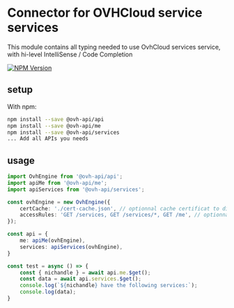 # Connector for OVHCloud service services

This module contains all typing needed to use OvhCloud services service, with hi-level IntelliSense / Code Completion

[![NPM Version](https://img.shields.io/npm/v/@ovh-api/services.svg?style=flat)](https://www.npmjs.org/package/@ovh-api/services)

## setup

With npm:
````bash
npm install --save @ovh-api/api
npm install --save @ovh-api/me
npm install --save @ovh-api/services
... Add all APIs you needs
````

## usage

````typescript
import OvhEngine from '@ovh-api/api';
import apiMe from '@ovh-api/me';
import apiServices from '@ovh-api/services';

const ovhEngine = new OvhEngine({ 
    certCache: './cert-cache.json', // optionnal cache certificat to disk
    accessRules: 'GET /services, GET /services/*, GET /me', // optionnal limit the requested privileges.
});

const api = {
    me: apiMe(ovhEngine),
    services: apiServices(ovhEngine),
}

const test = async () => {
    const { nichandle } = await api.me.$get();
    const data = await api.services.$get();
    console.log(`${nichandle} have the following services:`);
    console.log(data);
}

````